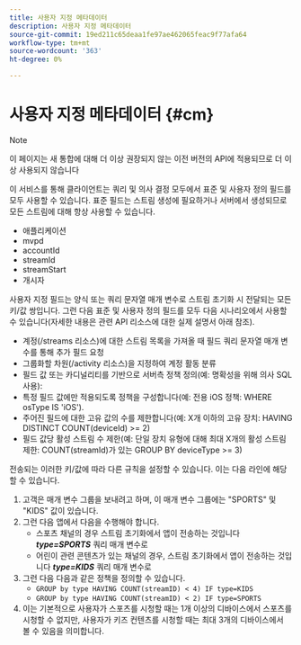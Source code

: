 ```yaml
---
title: 사용자 지정 메타데이터
description: 사용자 지정 메타데이터
source-git-commit: 19ed211c65deaa1fe97ae462065feac9f77afa64
workflow-type: tm+mt
source-wordcount: '363'
ht-degree: 0%

---
```




# 사용자 지정 메타데이터 {#cm}

>[!NOTE]
>
> 이 페이지는 새 통합에 대해 더 이상 권장되지 않는 이전 버전의 API에 적용되므로 더 이상 사용되지 않습니다

이 서비스를 통해 클라이언트는 쿼리 및 의사 결정 모두에서 표준 및 사용자 정의 필드를 모두 사용할 수 있습니다. 표준 필드는 스트림 생성에 필요하거나 서버에서 생성되므로 모든 스트림에 대해 항상 사용할 수 있습니다.

* 애플리케이션
* mvpd
* accountId
* streamId
* streamStart
* 개시자


사용자 지정 필드는 양식 또는 쿼리 문자열 매개 변수로 스트림 초기화 시 전달되는 모든 키/값 쌍입니다. 그런 다음 표준 및 사용자 정의 필드를 모두 다음 시나리오에서 사용할 수 있습니다(자세한 내용은 관련 API 리소스에 대한 실제 설명서 아래 참조).

* 계정(/streams 리소스)에 대한 스트림 목록을 가져올 때 필드 쿼리 문자열 매개 변수를 통해 추가 필드 요청
* 그룹화할 차원(/activity 리소스)을 지정하여 계정 활동 분류
* 필드 값 또는 카디널리티를 기반으로 서버측 정책 정의(예: 명확성을 위해 의사 SQL 사용):
* 특정 필드 값에만 적용되도록 정책을 구성합니다(예: 전용 iOS 정책: WHERE osType IS &#39;iOS&#39;).
* 주어진 필드에 대한 고유 값의 수를 제한합니다(예: X개 이하의 고유 장치: HAVING DISTINCT COUNT(deviceId) >= 2)
* 필드 값당 활성 스트림 수 제한(예: 단일 장치 유형에 대해 최대 X개의 활성 스트림 제한: COUNT(streamId)가 있는 GROUP BY deviceType >= 3)


전송되는 이러한 키/값에 따라 다른 규칙을 설정할 수 있습니다. 이는 다음 라인에 해당할 수 있습니다.

1. 고객은 매개 변수 그룹을 보내려고 하며, 이 매개 변수 그룹에는 &quot;SPORTS&quot; 및 &quot;KIDS&quot; 값이 있습니다.
1. 그런 다음 앱에서 다음을 수행해야 합니다.
   * 스포츠 채널의 경우 스트림 초기화에서 앱이 전송하는 것입니다 ***type=SPORTS*** 쿼리 매개 변수로
   * 어린이 관련 콘텐츠가 있는 채널의 경우, 스트림 초기화에서 앱이 전송하는 것입니다 ***type=KIDS*** 쿼리 매개 변수로
1. 그런 다음 다음과 같은 정책을 정의할 수 있습니다.
   * `GROUP by type HAVING COUNT(streamID) < 4) IF type=KIDS`
   * `GROUP by type HAVING COUNT(streamID) < 2) IF type=SPORTS`
1. 이는 기본적으로 사용자가 스포츠를 시청할 때는 1개 이상의 디바이스에서 스포츠를 시청할 수 없지만, 사용자가 키즈 컨텐츠를 시청할 때는 최대 3개의 디바이스에서 볼 수 있음을 의미합니다.

